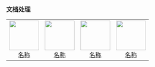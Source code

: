 ### 文档处理

<table>
  <tr>
    <td style="text-align: center;">
      <a href="链接">
        <img src="png/文档处理/图片.png" width="80">
        <br>
        <span>名称</span>
      </a>
    </td>
    <td style="text-align: center;">
      <a href="链接">
        <img src="png/文档处理/图片.png" width="80">
        <br>
        <span>名称</span>
      </a>
    </td>
    <td style="text-align: center;">
      <a href="链接">
        <img src="png/文档处理/图片.png" width="80">
        <br>
        <span>名称</span>
      </a>
    </td>
    <td style="text-align: center;">
      <a href="链接">
        <img src="png/文档处理/图片.png" width="80">
        <br>
        <span>名称</span>
      </a>
    </td>
    </tr>
</table>
